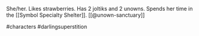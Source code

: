 She/her. Likes strawberries. Has 2 joltiks and 2 unowns. Spends her time in the [[Symbol Specialty Shelter]]. [[@unown-sanctuary]]

#characters #darlingsuperstition 